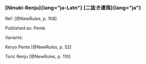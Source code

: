### [Ninuki-Renju]{lang="ja-Latn"} [二抜き連珠]{lang="ja"}

Ref: [@NewRules, p. 108]

Published as: Pente.

Variants:

Keryo Pente [@NewRules, p. 52]

Toric Renju [@NewRules, p. 110]

